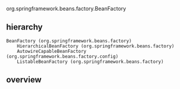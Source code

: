 org.springframework.beans.factory.BeanFactory

## hierarchy
```
BeanFactory (org.springframework.beans.factory)
    HierarchicalBeanFactory (org.springframework.beans.factory)
    AutowireCapableBeanFactory (org.springframework.beans.factory.config)
    ListableBeanFactory (org.springframework.beans.factory)
```

## overview